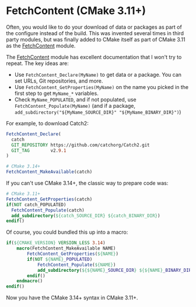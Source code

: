# FetchContent (CMake 3.11+)

Often, you would like to do your download of data or packages as part of the configure instead of the build. This was invented several times in third party modules, but was finally added to CMake itself as part of CMake 3.11 as the [FetchContent] module.

The [FetchContent] module has excellent documentation that I won't try to repeat. The key ideas are:

* Use `FetchContent_Declare(MyName)` to get data or a package. You can set URLs, Git repositories, and more.
* Use `FetchContent_GetProperties(MyName)` on the name you picked in the first step to get `MyName_*` variables.
* Check `MyName_POPULATED`, and if not populated, use `FetchContent_Populate(MyName)` (and if a package, `add_subdirectory("${MyName_SOURCE_DIR}" "${MyName_BINARY_DIR}")`)

For example, to download Catch2:

```cmake
FetchContent_Declare(
  catch
  GIT_REPOSITORY https://github.com/catchorg/Catch2.git
  GIT_TAG        v2.9.1
)

# CMake 3.14+
FetchContent_MakeAvailable(catch)
```

If you can't use CMake 3.14+, the classic way to prepare code was:

```cmake
# CMake 3.11+
FetchContent_GetProperties(catch)
if(NOT catch_POPULATED)
  FetchContent_Populate(catch)
  add_subdirectory(${catch_SOURCE_DIR} ${catch_BINARY_DIR})
endif()
```

Of course, you could bundled this up into a macro:

```cmake
if(${CMAKE_VERSION} VERSION_LESS 3.14)
    macro(FetchContent_MakeAvailable NAME)
        FetchContent_GetProperties(${NAME})
        if(NOT ${NAME}_POPULATED)
    	    FetchContent_Populate(${NAME})
    	    add_subdirectory(${${NAME}_SOURCE_DIR} ${${NAME}_BINARY_DIR})
        endif()
    endmacro()
endif()
```

Now you have the CMake 3.14+ syntax in CMake 3.11+.

[FetchContent]: https://cmake.org/cmake/help/latest/module/FetchContent.html


